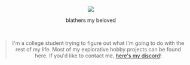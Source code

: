 <p align="center">
   <img src="https://64.media.tumblr.com/tumblr_mbqzptoTy61qeg6edo1_r2_250.gifv" />
   <div align="center">blathers my beloved</div>
</p>
<br>
<blockquote align="center">I'm a college student trying to figure out what I'm going to do with the rest of my life. Most of my explorative hobby projects can be found here. If you'd like to contact me, <a href="https://discord.com/users/195736618064281610">here's my discord</a>!</blockquote>
